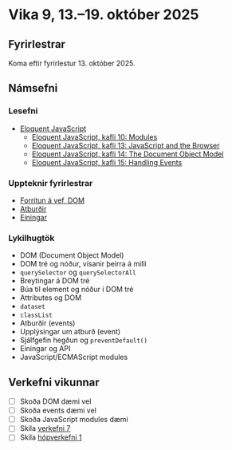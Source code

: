 # Vika 9, 13.–19. október 2025

## Fyrirlestrar

Koma eftir fyrirlestur 13. október 2025.

## Námsefni

### Lesefni

- [Eloquent JavaScript](https://eloquentjavascript.net/)
  - [Eloquent JavaScript, kafli 10: Modules](https://eloquentjavascript.net/10_modules.html)
  - [Eloquent JavaScript, kafli 13: JavaScript and the Browser](https://eloquentjavascript.net/13_browser.html)
  - [Eloquent JavaScript, kafli 14: The Document Object Model](https://eloquentjavascript.net/14_dom.html)
  - [Eloquent JavaScript, kafli 15: Handling Events](https://eloquentjavascript.net/15_event.html)

### Uppteknir fyrirlestrar

- [Forritun á vef, DOM](../namsefni/28.browser-dom/)
- [Atburðir](../namsefni/29.events/)
- [Einingar](../namsefni/30.modules/)

### Lykilhugtök

- DOM (Document Object Model)
- DOM tré og nóður, vísanir þeirra á milli
- `querySelector` og `querySelectorAll`
- Breytingar á DOM tré
- Búa til element og nóður í DOM tré
- Attributes og DOM
- `dataset`
- `classList`
- Atburðir (events)
- Upplýsingar um atburð (event)
- Sjálfgefin hegðun og `preventDefault()`
- Einingar og API
- JavaScript/ECMAScript modules

## Verkefni vikunnar

- [ ] Skoða DOM dæmi vel
- [ ] Skoða events dæmi vel
- [ ] Skoða JavaScript modules dæmi
- [ ] Skila [verkefni 7](https://github.com/vefforritun/vef1-2025-v7)
- [ ] Skila [hópverkefni 1](https://github.com/vefforritun/vef1-2025-h1)
